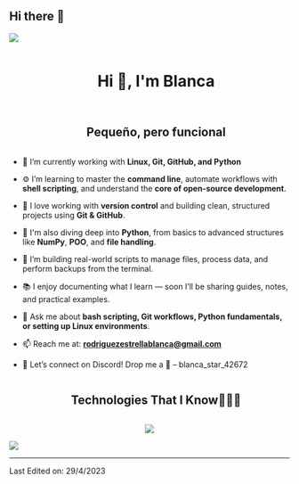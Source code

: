## Hi there 👋

<!--horizontal divider(gradiant)-->
<img src="https://user-images.githubusercontent.com/73097560/115834477-dbab4500-a447-11eb-908a-139a6edaec5c.gif">

<!--h1 without bottom border-->
<div id="user-content-toc">
  <ul align="center">
    <summary><h1 style="display: inline-block">Hi 👋, I'm Blanca</h1></summary>
  </ul>
</div>

<!--h2 without bottom border-->
<div id="user-content-toc">
  <ul align="center">
    <summary><h2 style="display: inline-block">Pequeño, pero funcional</h2></summary>
  </ul>
</div>


<!--Intro start-->

- 🐧 I’m currently working with **Linux, Git, GitHub, and Python**

- ⚙️ I’m learning to master the **command line**, automate workflows with **shell scripting**, and understand the **core of open-source development**.

- 🔄 I love working with **version control** and building clean, structured projects using **Git & GitHub**.

- 🐍 I'm also diving deep into **Python**, from basics to advanced structures like **NumPy**, **POO**, and **file handling**.

- 📁 I’m building real-world scripts to manage files, process data, and perform backups from the terminal.

- 📚 I enjoy documenting what I learn — soon I’ll be sharing guides, notes, and practical examples.

- 💬 Ask me about **bash scripting, Git workflows, Python fundamentals, or setting up Linux environments**.

- 📫 Reach me at: **rodriguezestrellablanca@gmail.com**

- 🤝 Let’s connect on Discord! Drop me a **👋** – blanca_star_42672 

<!-- Intro end -->


<!--h1 without bottom border-->
<div id="user-content-toc">
  <ul align="center">
    <summary><h2 style="display: inline-block">Technologies That I Know👨🏻‍💻</h2></summary>
  </ul>
</div>
<!--tech stack icons-->
<p align="center">
  <a href="https://skillicons.dev">
    <img src="https://skillicons.dev/icons?i=git,aws,cpp,css,discord,docker,postgres,prisma,pug,dynamodb,express,figma,firebase,redis,github,html,java,js,linux,md,materialui,nginx,mongodb,mysql,nextjs,nodejs,postman,py,react,redux,tailwind,ts,vscode,kubernetes&perline=14" />
  </a>
</p>


<!--horizontal divider(gradiant)-->
<img src="https://user-images.githubusercontent.com/73097560/115834477-dbab4500-a447-11eb-908a-139a6edaec5c.gif">

----------------------------------------------------------------------

Last Edited on: 29/4/2023
